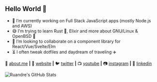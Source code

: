 ## Hello World 👋

- :honeybee: I’m currently working on Full Stack JavaScript apps (mostly Node.js and AWS)
- :sweat_smile: I’m trying to learn Rust 🦀, Elixir and more about GNU/Linux & OpenBSD 🐡
- :octopus: I’m looking to collaborate on a component library for React/Vue/Svelte/Elm
- :hourglass_flowing_sand: I often tweak dotfiles and daydream of traveling :airplane:

🧑 [about.me][aboutme] **|** 
🏡 [website][website] **|** 
🐦 [twitter][twitter] **|** 
📺 [youtube][youtube] **|** 
📷 [instagram][instagram] **|** 
👔 [linkedin][linkedin]

[aboutme]: https://about.me/ruandre
[website]: https://ruandre.com
[twitter]: https://twitter.com/ruandre
[youtube]: https://youtube.com/ruandrejvr
[instagram]: https://instagram.com/ruandrejvr
[linkedin]: https://linkedin.com/in/ruandre

![Ruandre's GitHub Stats](https://github-readme-stats.vercel.app/api?username=ruandre&count_private=true&show_icons=true&theme=radical)
